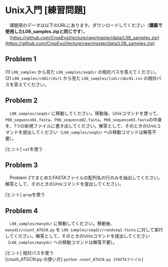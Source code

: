 # Unix入門 [練習問題]

　課題用のデータは以下のURLにあります。ダウンロードしてください（__講義で使用したL08_samples.zipと同じです__）。  
　[https://github.com/CropEvol/lecture/raw/master/data/L08_samples.zip](https://github.com/CropEvol/lecture/raw/master/data/L08_samples.zip)

## Problem 1
(1) `L08_samples` から見た `L08_samples/seqdir` の相対パスを答えてください。  
(2) `L08_samples/cddir/dir1` から見た `L08_samples/lsdir/abc01.csv` の相対パスを答えてください。

## Problem 2
　`L08_samples/seqdir` に移動してください。移動後、Unixコマンドを使って、`P08_sequence01.fasta`、`P08_sequence02.fasta`、`P08_sequence03.fasta`の中身を、1つの新規ファイルに書き出してください。解答として、そのときのUnixコマンドを提出してください（`L08_samples/seqdir` への移動コマンドは解答不要）。

[ヒント] `cat`を使う

## Problem 3
　Problem 2でまとめたFASTAファイルの配列名の行のみを抽出してください。解答として、そのときのUnixコマンドを提出してください。

[ヒント] `grep`を使う

## Problem 4
　`L08_samples/manydir` に移動してください。移動後、`manydir/count_ATGCN.py` を `L08_samples/seqdir/randseq1.fasta` に対して実行してください。解答として、そのときのUnixコマンドを提出してください（`L08_samples/manydir` への移動コマンドは解答不要）。

[ヒント] 相対パスを使う  
[count_ATGCN.py の使い方] `python count_ATGCN.py [FASTAファイル]`  
